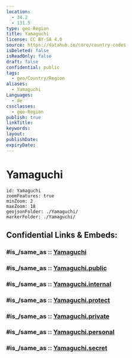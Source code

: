 ```yaml
---
location:
  - 34.2
  - 131.5
type: geo-Region
title: Yamaguchi
license: CC BY-SA 4.0
source: https://datahub.io/core/country-codes
isDeleted: false
isReadOnly: false
draft: false
confidential: public
tags:
  - geo/Country/Region
aliases:
  - Yamaguchi
Languages:
  - de
cssclasses:
  - geo-Region
publish: true
linkTitle:
keywords:
layout:
publishDate:
expiryDate:
---
```


# Yamaguchi

```leaflet
id: Yamaguchi
zoomFeatures: true 
minZoom: 2 
maxZoom: 18
geojsonFolder: ./Yamaguchi/
markerFolder: ./Yamaguchi/
```


## Confidential Links & Embeds: 

### #is_/same_as :: [Yamaguchi](/_Standards/Earth/Continent/Asia/Asia~East/Japan/Regions~Japan/Chūgoku/prefectures~Chūgoku/Yamaguchi.md) 

### #is_/same_as :: [Yamaguchi.public](/_public/Earth/Continent/Asia/Asia~East/Japan/Regions~Japan/Chūgoku/prefectures~Chūgoku/Yamaguchi.public.md) 

### #is_/same_as :: [Yamaguchi.internal](/_internal/Earth/Continent/Asia/Asia~East/Japan/Regions~Japan/Chūgoku/prefectures~Chūgoku/Yamaguchi.internal.md) 

### #is_/same_as :: [Yamaguchi.protect](/_protect/Earth/Continent/Asia/Asia~East/Japan/Regions~Japan/Chūgoku/prefectures~Chūgoku/Yamaguchi.protect.md) 

### #is_/same_as :: [Yamaguchi.private](/_private/Earth/Continent/Asia/Asia~East/Japan/Regions~Japan/Chūgoku/prefectures~Chūgoku/Yamaguchi.private.md) 

### #is_/same_as :: [Yamaguchi.personal](/_personal/Earth/Continent/Asia/Asia~East/Japan/Regions~Japan/Chūgoku/prefectures~Chūgoku/Yamaguchi.personal.md) 

### #is_/same_as :: [Yamaguchi.secret](/_secret/Earth/Continent/Asia/Asia~East/Japan/Regions~Japan/Chūgoku/prefectures~Chūgoku/Yamaguchi.secret.md)

